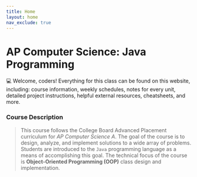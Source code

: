```yaml
---
title: Home
layout: home
nav_exclude: true
---
```


# AP Computer Science: Java Programming
💻 Welcome, coders! Everything for this class can be found on this website, including: course information, weekly schedules, notes for every unit, detailed project instructions, helpful external resources, cheatsheets, and more.

### Course Description
> This course follows the College Board Advanced Placement curriculum for _AP Computer Science A_. The goal of the course is to design, analyze, and implement solutions to a wide array of problems. Students are introduced to the `Java` programming language as a means of accomplishing this goal. The technical focus of the course is **Object-Oriented Programming (OOP)** class design and implementation.
